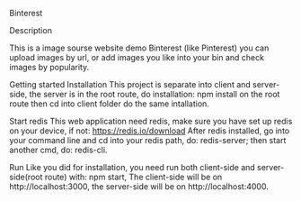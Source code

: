 Binterest

Description

This is a image sourse website demo Binterest (like Pinterest) you can upload images by url, or add images you like into your bin and check images by popularity.

Getting started
Installation
This project is separate into client and server-side, the server is in the root route, do installation:
npm install on the root route then cd into client folder do the same intallation.

Start redis
This web application need redis, make sure you have set up redis on your device, if not: https://redis.io/download After redis installed, go into your command line and cd into your redis path, do: redis-server; then start another cmd, do: redis-cli.

Run
Like you did for installation, you need run both client-side and server-side(root route) with: npm start, The client-side will be on http://localhost:3000, the server-side will be on http://localhost:4000.
